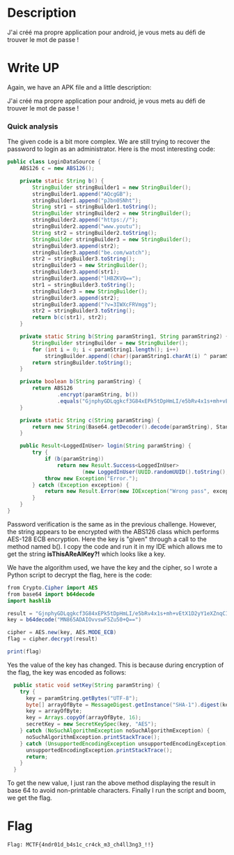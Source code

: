 # Description
J'ai créé ma propre application pour android, je vous mets au défi de trouver le mot de passe !

# Write UP
Again, we have an APK file and a little description:

J'ai créé ma propre application pour android, je vous mets au défi de trouver le mot de passe !

### Quick analysis

The given code is a bit more complex. We
 are still trying to recover the password to login as an administrator. 
Here is the most interesting code:

```java
public class LoginDataSource {
    ABS126 c = new ABS126();

    private static String b() {
        StringBuilder stringBuilder1 = new StringBuilder();
        stringBuilder1.append("AQcgGB");
        stringBuilder1.append("pJbn0SNht");
        String str1 = stringBuilder1.toString();
        StringBuilder stringBuilder2 = new StringBuilder();
        stringBuilder2.append("https://");
        stringBuilder2.append("www.youtu");
        String str2 = stringBuilder2.toString();
        StringBuilder stringBuilder3 = new StringBuilder();
        stringBuilder3.append(str2);
        stringBuilder3.append("be.com/watch");
        str2 = stringBuilder3.toString();
        stringBuilder3 = new StringBuilder();
        stringBuilder3.append(str1);
        stringBuilder3.append("lHBZKVQ==");
        str1 = stringBuilder3.toString();
        stringBuilder3 = new StringBuilder();
        stringBuilder3.append(str2);
        stringBuilder3.append("?v=3IWXcFRVmgg");
        str2 = stringBuilder3.toString();
        return b(c(str1), str2);
    }

    private static String b(String paramString1, String paramString2) {
        StringBuilder stringBuilder = new StringBuilder();
        for (int i = 0; i < paramString1.length(); i++)
            stringBuilder.append((char)(paramString1.charAt(i) ^ paramString2.charAt(i)));
        return stringBuilder.toString();
    }

    private boolean b(String paramString) {
        return ABS126
                .encrypt(paramString, b())
                .equals("GjnphyGDLqgkcf3G84xEPk5tDpHmLI/e5bRv4x1s+mh+vEtX1D2yY1eXZnqCIm+E");
    }

    private static String c(String paramString) {
        return new String(Base64.getDecoder().decode(paramString), StandardCharsets.UTF_8);
    }

    public Result<LoggedInUser> login(String paramString) {
        try {
            if (b(paramString))
                return new Result.Success<LoggedInUser>
                        (new LoggedInUser(UUID.randomUUID().toString(), "Impressive Flagger"));
            throw new Exception("Error.");
        } catch (Exception exception) {
            return new Result.Error(new IOException("Wrong pass", exception));
        }
    }
}
```

Password verification is the same as in 
the previous challenge. However, the string appears to be encrypted with
 the ABS126 class which performs AES-128 ECB encryption. Here the key is
 "given" through a call to the method named b(). I copy the code and run
 it in my IDE which allows me to get the string **isThisAReAlKey?!** which looks like a key.

We have the algorithm used, we have the key and the cipher, so I wrote a Python script to decrypt the flag, here is the code:

```java
from Crypto.Cipher import AES
from base64 import b64decode
import hashlib

result = "GjnphyGDLqgkcf3G84xEPk5tDpHmLI/e5bRv4x1s+mh+vEtX1D2yY1eXZnqCIm+E"
key = b64decode("MN865ADAIOvvswF5Zu50+Q==")

cipher = AES.new(key, AES.MODE_ECB)
flag = cipher.decrypt(result)

print(flag)
```

Yes the value of the key has changed. This is because during encryption of the flag, the key was encoded as follows:

```java
  public static void setKey(String paramString) {
    try {
      key = paramString.getBytes("UTF-8");
      byte[] arrayOfByte = MessageDigest.getInstance("SHA-1").digest(key);
      key = arrayOfByte;
      key = Arrays.copyOf(arrayOfByte, 16);
      secretKey = new SecretKeySpec(key, "AES");
    } catch (NoSuchAlgorithmException noSuchAlgorithmException) {
      noSuchAlgorithmException.printStackTrace();
    } catch (UnsupportedEncodingException unsupportedEncodingException) {
      unsupportedEncodingException.printStackTrace();
      return;
    }
  }
```

To get the new value, I just ran the 
above method displaying the result in base 64 to avoid non-printable 
characters. Finally I run the script and boom, we get the flag.

# Flag
`Flag: MCTF{4ndr01d_b4s1c_cr4ck_m3_ch4ll3ng3_!!}`